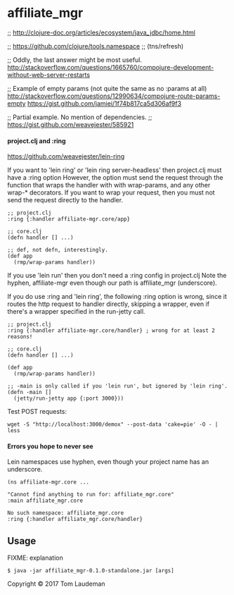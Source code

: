 # affiliate_mgr

;; http://clojure-doc.org/articles/ecosystem/java_jdbc/home.html

;; https://github.com/clojure/tools.namespace
;; (tns/refresh)

;; Oddly, the last answer might be most useful.
http://stackoverflow.com/questions/1665760/compojure-development-without-web-server-restarts

;; Example of empty params (not quite the same as no :params at all)
http://stackoverflow.com/questions/12990634/compojure-route-params-empty
https://gist.github.com/jamiei/1f74b817ca5d306af9f3

;; Partial example. No mention of dependencies.
;; https://gist.github.com/weavejester/585921

#### project.clj and :ring

https://github.com/weavejester/lein-ring

If you want to 'lein ring' or 'lein ring server-headless' then project.clj must have a :ring option However,
the option must send the request through the function that wraps the handler with with wrap-params, and any other
wrap-* decorators. If you want to wrap your request, then you must not send the request directly to the handler.

```
;; project.clj
:ring {:handler affiliate-mgr.core/app}

;; core.clj
(defn handler [] ...)

;; def, not defn, interestingly.
(def app
  (rmp/wrap-params handler))
```

If you use 'lein run' then you don't need a :ring config in project.clj Note the hyphen, affiliate-mgr even
though our path is affiliate_mgr (underscore). 

If you do use :ring and 'lein ring', the following :ring option is wrong, since it routes the http request to
handler directly, skipping a wrapper, even if there's a wrapper specified in the run-jetty call.

```
;; project.clj
:ring {:handler affiliate-mgr.core/handler} ; wrong for at least 2 reasons!

;; core.clj
(defn handler [] ...)

(def app
  (rmp/wrap-params handler))

;; -main is only called if you 'lein run', but ignored by 'lein ring'.
(defn -main []
  (jetty/run-jetty app {:port 3000}))
```


Test POST requests:

```
wget -S "http://localhost:3000/demox" --post-data 'cake=pie' -O - | less
```

#### Errors you hope to never see

Lein namespaces use hyphen, even though your project name has an underscore.

```
(ns affiliate-mgr.core ...

"Cannot find anything to run for: affiliate_mgr.core"
:main affiliate_mgr.core

No such namespace: affiliate_mgr.core
:ring {:handler affiliate_mgr.core/handler}
```


## Usage

FIXME: explanation

    $ java -jar affiliate_mgr-0.1.0-standalone.jar [args]

Copyright © 2017 Tom Laudeman


